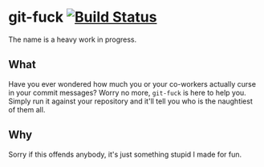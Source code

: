 # git-fuck [![Build Status](https://travis-ci.com/sondr3/git-fuck.svg?token=jVZ9BLfdPx6kBm4z8gXS&branch=master)](https://travis-ci.com/sondr3/git-fuck)

The name is a heavy work in progress.

## What

Have you ever wondered how much you or your co-workers actually curse in your 
commit messages? Worry no more, `git-fuck` is here to help you. Simply run it
against your repository and it'll tell you who is the naughtiest of them all.

## Why

Sorry if this offends anybody, it's just something stupid I made for fun.